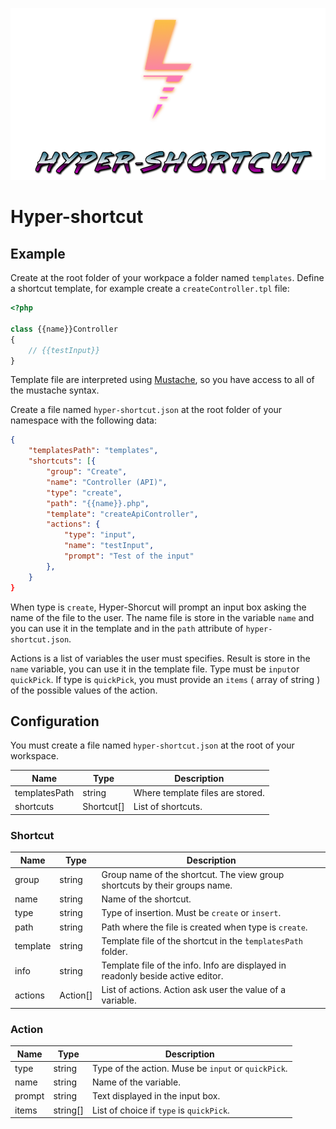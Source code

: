 <p align="center">
    <img src="https://raw.githubusercontent.com/johnrazeur/hyper-shortcut/master/images/header.png" width=1000/>
</p>

# Hyper-shortcut

## Example

Create at the root folder of your workpace a folder named `templates`.
Define a shortcut template, for example create a `createController.tpl` file:

```php
<?php

class {{name}}Controller
{
    // {{testInput}}
}
```

Template file are interpreted using [Mustache](https://github.com/janl/mustache.js/), so you have access to all of the mustache syntax.

Create a file named `hyper-shortcut.json` at the root folder of your namespace with the following data:

```json
{
    "templatesPath": "templates",
    "shortcuts": [{
        "group": "Create",
        "name": "Controller (API)",
        "type": "create",
        "path": "{{name}}.php",
        "template": "createApiController", 
        "actions": {
            "type": "input",
            "name": "testInput",
            "prompt": "Test of the input"
        },      
    }
}
```

When type is `create`, Hyper-Shorcut will prompt an input box asking the name of the file to the user. The name file is store in the variable `name` and you can use it in the template and in the `path` attribute of `hyper-shortcut.json`.

Actions is a list of variables the user must specifies. Result is store in the `name` variable, you can use it in the template file.
Type must be `input`or `quickPick`. If type is `quickPick`, you must provide an `items` ( array of string ) of the possible values of the action.


## Configuration

You must create a file named `hyper-shortcut.json` at the root of your workspace.

| Name  	        | Type   	     | Description   	                    |
|---	            |---	         |---	                                |
| templatesPath  	| string  	     | Where template files are stored.   	|
| shortcuts         | Shortcut[]     | List of shortcuts.                   |

### Shortcut

| Name  	    | Type   	| Description   	                                                              |
|---	        |---	    |---	                                                                          |
| group  	    | string  	| Group name of the shortcut. The view group shortcuts by their groups name.  	  |
| name          | string    | Name of the shortcut.                                                           |
| type          | string    | Type of insertion. Must be `create` or `insert`.                                |
| path          | string    | Path where the file is created when type is `create`.                           |
| template      | string    | Template file of the shortcut in the `̀templatesPath` folder.                    |
| info          | string    | Template file of the info. Info are displayed in readonly beside active editor. |
| actions       | Action[]  | List of actions. Action ask user the value of a variable.                       |

### Action

| Name  	| Type   	| Description   	                                    |
|---	    |---	    |---	                                                |
| type  	| string  	| Type of the action. Muse be `input` or `quickPick`. 	|
| name      | string    | Name of the variable.                                 |
| prompt    | string    | Text displayed in the input box.                      |
| items     | string[]  | List of choice if `type` is `quickPick`.              |